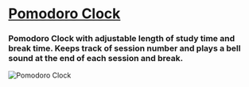 # [Pomodoro Clock](http://sschapman.com/pomodoro-clock/)

### Pomodoro Clock with adjustable length of study time and break time. Keeps track of session number and plays a bell sound at the end of each session and break.

![Pomodoro Clock](http://sschapman.com/img/sm-img/pomo.PNG)
